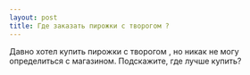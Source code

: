 ```yaml
---
layout: post 
title: Где заказать пирожки с творогом ? 
--- 
```

Давно хотел купить пирожки с творогом , но никак не могу определиться с магазином. Подскажите, где лучше купить?